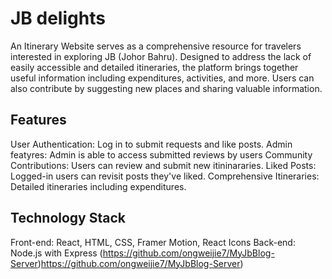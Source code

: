 # JB delights
An Itinerary Website serves as a comprehensive resource for travelers interested in exploring JB (Johor Bahru). Designed to address the lack of easily accessible and detailed itineraries, the platform brings together useful information including expenditures, activities, and more. Users can also contribute by suggesting new places and sharing valuable information.

## Features
User Authentication: Log in to submit requests and like posts.
Admin featyres: Admin is able to access submitted reviews by users
Community Contributions: Users can review and submit new itininararies.
Liked Posts: Logged-in users can revisit posts they've liked.
Comprehensive Itineraries: Detailed itineraries including expenditures.

## Technology Stack
Front-end: React, HTML, CSS, Framer Motion, React Icons
Back-end: Node.js with Express (https://github.com/ongweijie7/MyJbBlog-Server)https://github.com/ongweijie7/MyJbBlog-Server)
